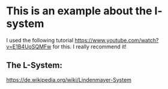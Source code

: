 # This is an example about the l-system
I used the following tutorial https://www.youtube.com/watch?v=E1B4UoSQMFw for this.
I really recommend it!
## The L-System:
https://de.wikipedia.org/wiki/Lindenmayer-System
